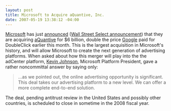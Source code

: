 ```yaml
---
layout: post
title: Microsoft to Acquire aQuantive, Inc.
date: 2007-05-19 13:38:12 -04:00
---
```


[Microsoft](http://www.microsoft.com) has just [announced](http://www.microsoft.com/presspass/press/2007/may07/05-18Advertising.mspx) ([Wall Street Select announcement](http://investor.wallstreetselect.com/wss?GUID=2081281&Page=MediaViewer&Ticker=AQNT)) that they are acquiring [aQuantive](http://www.aquantive.com) for $6 billion, double the price [Google](http://biz.yahoo.com/bw/070413/20070413005593.html?.v=1) paid for DoubleClick earlier this month. This is the largest acquisition in Microsoft's history, and will allow Microsoft to create the next generation of advertising platforms. When asked about how this merger will play into the the adCenter platform, [Kevin Johnson](http://www.microsoft.com/presspass/exec/kjohnson/default.mspx), Microsoft Platform President, gave a rather noncommittal answer by saying only:

> ...as we pointed out, the online advertising opportunity is significant. This deal takes our advertising platform to a new level. We can offer a more complete end-to-end solution.

The deal, pending antitrust review in the United States and possibly other countries, is scheduled to close in sometime in the 2008 fiscal year.
